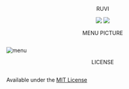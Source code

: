 <p align="center">
  RUVI
</p>

<p align="center">
    <a href="https://en.wikipedia.org/wiki/C%2B%2B"><img src="https://img.shields.io/badge/MADE%20WITH-%E2%99%A5-pink"></a>
      <a href="https://github.com/cristeigabriel/ruvi-csgo-linux-full/blob/master/LICENSE"><img src="https://img.shields.io/badge/LICENSE-MIT-pink"></a>
</p>

<p align="center">
  MENU PICTURE
</p>

## 
![menu](https://raw.githubusercontent.com/cristeigabriel/ruvi-csgo-linux-full/master/resource/image.png)

<p align="center">
  LICENSE
</p>

## 
Available under the [MIT License](https://github.com/cristeigabriel/ruvi-csgo-linux-full/blob/master/LICENSE)
